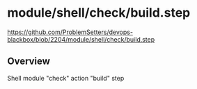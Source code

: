 # module/shell/check/build.step

https://github.com/ProblemSetters/devops-blackbox/blob/2204/module/shell/check/build.step

## Overview

Shell module "check" action "build" step


